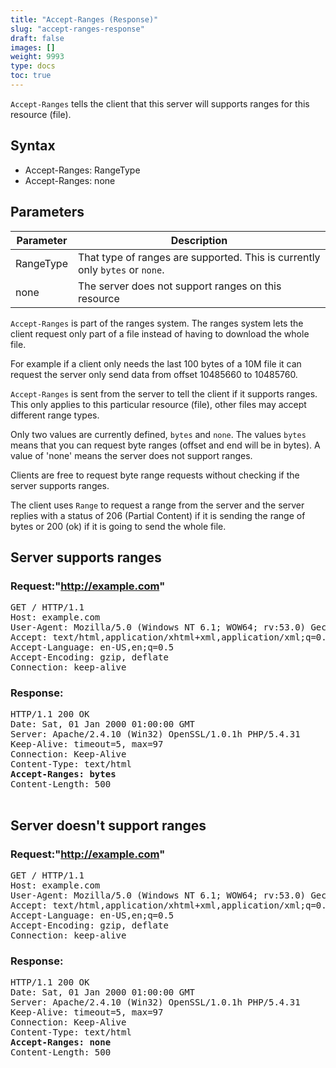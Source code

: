 ```yaml
---
title: "Accept-Ranges (Response)"
slug: "accept-ranges-response"
draft: false
images: []
weight: 9993
type: docs
toc: true
---
```


`Accept-Ranges` tells the client that this server will supports ranges for this resource (file).


## Syntax
 * Accept-Ranges: RangeType
 * Accept-Ranges: none


## Parameters
| **Parameter** | **Description** |
| ------ | ------ |
| RangeType | That type of ranges are supported.  This is currently only `bytes` or `none`.  |
| none | The server does not support ranges on this resource |


`Accept-Ranges` is part of the ranges system.  The ranges system lets the client request only part of a file instead of having to download the whole file.

For example if a client only needs the last 100 bytes of a 10M file it can request the server only send data from offset 10485660 to 10485760.

`Accept-Ranges` is sent from the server to tell the client if it supports ranges.  This only applies to this particular resource (file), other files may accept different
range types.

Only two values are currently defined, `bytes` and `none`.  The values `bytes` means that you can request byte ranges (offset and end will be in bytes).
A value of 'none' means the server does not support ranges.

Clients are free to request byte range requests without checking if the server supports ranges.

The client uses `Range` to request a range from the server and the server replies with a status of 206 (Partial Content) if it is sending the range of bytes or
200 (ok) if it is going to send the whole file.


## Server supports ranges
### Request:"http://example.com" ###

<pre>
GET / HTTP/1.1
Host: example.com
User-Agent: Mozilla/5.0 (Windows NT 6.1; WOW64; rv:53.0) Gecko/20100101 Firefox/53.0
Accept: text/html,application/xhtml+xml,application/xml;q=0.9,*/*;q=0.8
Accept-Language: en-US,en;q=0.5
Accept-Encoding: gzip, deflate
Connection: keep-alive
</pre>

### Response: ###

<pre>
HTTP/1.1 200 OK
Date: Sat, 01 Jan 2000 01:00:00 GMT
Server: Apache/2.4.10 (Win32) OpenSSL/1.0.1h PHP/5.4.31
Keep-Alive: timeout=5, max=97
Connection: Keep-Alive
Content-Type: text/html
<b>Accept-Ranges: bytes</b>
Content-Length: 500
<b></b>
</pre>


## Server doesn't support ranges
### Request:"http://example.com" ###

<pre>
GET / HTTP/1.1
Host: example.com
User-Agent: Mozilla/5.0 (Windows NT 6.1; WOW64; rv:53.0) Gecko/20100101 Firefox/53.0
Accept: text/html,application/xhtml+xml,application/xml;q=0.9,*/*;q=0.8
Accept-Language: en-US,en;q=0.5
Accept-Encoding: gzip, deflate
Connection: keep-alive
</pre>

### Response: ###

<pre>
HTTP/1.1 200 OK
Date: Sat, 01 Jan 2000 01:00:00 GMT
Server: Apache/2.4.10 (Win32) OpenSSL/1.0.1h PHP/5.4.31
Keep-Alive: timeout=5, max=97
Connection: Keep-Alive
Content-Type: text/html
<b>Accept-Ranges: none</b>
Content-Length: 500
<b></b>
</pre>


